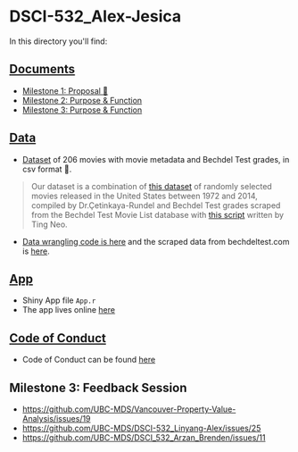 # DSCI-532_Alex-Jesica

In this directory you'll find:

## <a href="https://github.com/UBC-MDS/DSCI-532_Alex-Jesica/tree/master/docs">Documents</a>

- <a href="https://github.com/UBC-MDS/DSCI-532_Alex-Jesica_Bechdel-Test/blob/master/docs/Proposal.md">Milestone 1: Proposal 🍿</a>
- <a href="https://github.com/UBC-MDS/DSCI-532_Alex-Jesica_Bechdel-Test/blob/master/docs/Purpose.md">Milestone 2: Purpose & Function</a>
- <a href="https://github.com/UBC-MDS/DSCI-532_Alex-Jesica_Bechdel-Test/blob/master/docs/Reflection.md">Milestone 3: Purpose & Function</a>

## <a href="https://github.com/UBC-MDS/DSCI-532_Alex-Jesica/tree/master/data">Data</a>

- <a href="https://github.com/UBC-MDS/DSCI-532_Alex-Jesica/blob/master/data/movies_rt_bechdel.csv"> Dataset</a> of 206 movies with movie metadata and Bechdel Test grades, in csv format 🎥.

> Our dataset is a combination of <a href="http://www2.stat.duke.edu/~mc301/data/movies.html">this dataset</a> of randomly selected movies released in the United States between 1972 and 2014, compiled by Dr.Çetinkaya-Rundel and Bechdel Test grades scraped from the Bechdel Test Movie List database with <a href="https://github.com/neokt/women-dialogue-box-office/blob/master/02-bechdel-scraping.ipynb">this script</a> written by Ting Neo.

- <a href="https://github.com/UBC-MDS/DSCI-532_Alex-Jesica_Bechdel-Test/blob/master/data/data_wrangling.md"> Data wrangling code is here</a> and the scraped data from bechdeltest.com is <a href="https://github.com/UBC-MDS/DSCI-532_Alex-Jesica_Bechdel-Test/blob/master/data/bechdel_db_scraped.csv">here</a>.

## <a href="https://github.com/UBC-MDS/DSCI-532_Alex-Jesica/tree/master/app">App</a>
- Shiny App file `App.r`
- The app lives online <a href="https://pakalexh.shinyapps.io/Bechdel_Test/"> here </a>

## <a href="https://github.com/UBC-MDS/DSCI-532_Alex-Jesica_Bechdel-Test/blob/master/CODE_OF_CONDUCT.md">Code of Conduct</a>
- Code of Conduct can be found <a href="https://github.com/UBC-MDS/DSCI-532_Alex-Jesica_Bechdel-Test/blob/master/CODE_OF_CONDUCT.md">here</a>

## Milestone 3: Feedback Session
- https://github.com/UBC-MDS/Vancouver-Property-Value-Analysis/issues/19
- https://github.com/UBC-MDS/DSCI-532_Linyang-Alex/issues/25
- https://github.com/UBC-MDS/DSCI_532_Arzan_Brenden/issues/11

